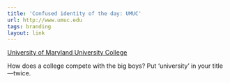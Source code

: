 ```yaml
---
title: 'Confused identity of the day: UMUC'
url: http://www.umuc.edu
tags: branding
layout: link
---
```


[University of Maryland University College][1]

How does a college compete with the big boys? Put ‘university’ in your title—twice.

[1]:http://www.umuc.edu